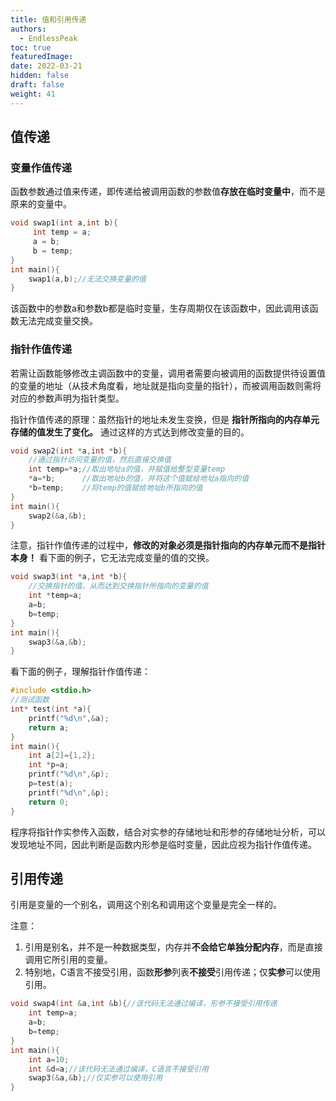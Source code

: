 ```yaml
---
title: 值和引用传递
authors:
  - EndlessPeak
toc: true
featuredImage: 
date: 2022-03-21
hidden: false
draft: false
weight: 41
---
```


## 值传递

### 变量作值传递

函数参数通过值来传递，即传递给被调用函数的参数值**存放在临时变量中**，而不是原来的变量中。

```c
void swap1(int a,int b){
     int temp = a;
     a = b;
     b = temp;
}
int main(){
    swap1(a,b);//无法交换变量的值
}
```

该函数中的参数a和参数b都是临时变量，生存周期仅在该函数中，因此调用该函数无法完成变量交换。

### 指针作值传递

若需让函数能够修改主调函数中的变量，调用者需要向被调用的函数提供待设置值的变量的地址（从技术角度看，地址就是指向变量的指针），而被调用函数则需将对应的参数声明为指针类型。

指针作值传递的原理：虽然指针的地址未发生变换，但是 **指针所指向的内存单元存储的值发生了变化。** 通过这样的方式达到修改变量的目的。

```c
void swap2(int *a,int *b){
    //通过指针访问变量的值，然后直接交换值
    int temp=*a;//取出地址a的值，并赋值给整型变量temp
    *a=*b;		//取出地址b的值，并将这个值赋给地址a指向的值
    *b=temp;	//将temp的值赋给地址b所指向的值
}
int main(){
    swap2(&a,&b);
}
```

注意，指针作值传递的过程中，**修改的对象必须是指针指向的内存单元而不是指针本身！** 看下面的例子，它无法完成变量的值的交换。

```c
void swap3(int *a,int *b){
    //交换指针的值，从而达到交换指针所指向的变量的值
    int *temp=a;
    a=b;
    b=temp;
}
int main(){
    swap3(&a,&b);
}
```

看下面的例子，理解指针作值传递：

```c
#include <stdio.h>
//测试函数
int* test(int *a){
    printf("%d\n",&a);
    return a;
}
int main(){
    int a[2]={1,2};
    int *p=a;
    printf("%d\n",&p);
    p=test(a);
    printf("%d\n",&p);
    return 0;
}
```

程序将指针作实参传入函数，结合对实参的存储地址和形参的存储地址分析，可以发现地址不同，因此判断是函数内形参是临时变量，因此应视为指针作值传递。

## 引用传递

引用是变量的一个别名，调用这个别名和调用这个变量是完全一样的。

注意：

1. 引用是别名，并不是一种数据类型，内存并**不会给它单独分配内存**，而是直接调用它所引用的变量。
2. 特别地，C语言不接受引用，函数**形参**列表**不接受**引用传递；仅**实参**可以使用引用。

```c
void swap4(int &a,int &b){//该代码无法通过编译，形参不接受引用传递
    int temp=a;
    a=b;
    b=temp;
}
int main(){
	int a=10;
	int &d=a;//该代码无法通过编译，C语言不接受引用
    swap3(&a,&b);//仅实参可以使用引用
}
```


